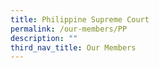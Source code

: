 ```yaml
---
title: Philippine Supreme Court
permalink: /our-members/PP
description: ""
third_nav_title: Our Members
---
```


